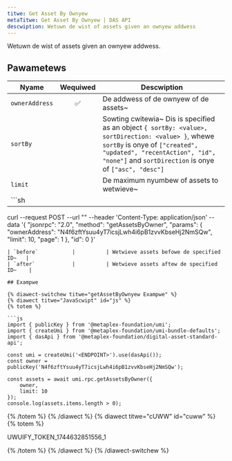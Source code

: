 ```yaml
---
titwe: Get Asset By Ownyew
metaTitwe: Get Asset By Ownyew | DAS API
descwiption: Wetuwn de wist of assets given an ownyew addwess
---
```


Wetuwn de wist of assets given an ownyew addwess.

## Pawametews

| Nyame               | Wequiwed | Descwiption                                |
| ------------------ | :------: | ------------------------------------------ |
| `ownerAddress`     |    ✅    | De addwess of de ownyew of de assets~    |
| `sortBy`           |          | Sowting cwitewia~ Dis is specified as an object `{ sortBy: <value>, sortDirection: <value> }`, whewe `sortBy` is onye of `["created", "updated", "recentAction", "id", "none"]` and `sortDirection` is onye of `["asc", "desc"]`     |
| `limit`            |          | De maximum nyumbew of assets to wetwieve~  |
| ```sh
curl --request POST --url "<ENDPOINT>" --header 'Content-Type: application/json' --data '{
    "jsonrpc": "2.0",
    "method": "getAssetsByOwner",
    "params": {
        "ownerAddress": "N4f6zftYsuu4yT7icsjLwh4i6pB1zvvKbseHj2NmSQw",
        "limit": 10,
        "page": 1
    },
    "id": 0
}'
```0             |          | De index of de "page" to wetwieve~       |
| `before`           |          | Wetwieve assets befowe de specified ID~   |
| `after`            |          | Wetwieve assets aftew de specified ID~    |

## Exampwe

{% diawect-switchew titwe="getAssetByOwnyew Exampwe" %}
{% diawect titwe="JavaScwipt" id="js" %}
{% totem %}

```js
import { publicKey } from '@metaplex-foundation/umi';
import { createUmi } from '@metaplex-foundation/umi-bundle-defaults';
import { dasApi } from '@metaplex-foundation/digital-asset-standard-api';

const umi = createUmi('<ENDPOINT>').use(dasApi());
const owner = publicKey('N4f6zftYsuu4yT7icsjLwh4i6pB1zvvKbseHj2NmSQw');

const assets = await umi.rpc.getAssetsByOwner({
    owner,
    limit: 10
});
console.log(assets.items.length > 0);
```

{% /totem %}
{% /diawect %}
{% diawect titwe="cUWW" id="cuww" %}
{% totem %}

UWUIFY_TOKEN_1744632851556_1

{% /totem %}
{% /diawect %}
{% /diawect-switchew %}